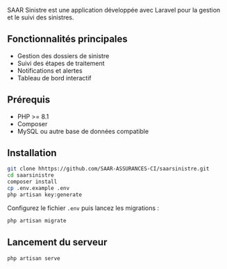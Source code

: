   
SAAR Sinistre est une application développée avec Laravel pour la gestion et le suivi des sinistres.  

## Fonctionnalités principales

- Gestion des dossiers de sinistre
- Suivi des étapes de traitement
- Notifications et alertes
- Tableau de bord interactif

## Prérequis

- PHP >= 8.1
- Composer
- MySQL ou autre base de données compatible

## Installation

```bash
git clone hhttps://github.com/SAAR-ASSURANCES-CI/saarsinistre.git
cd saarsinistre
composer install
cp .env.example .env
php artisan key:generate
```

Configurez le fichier `.env` puis lancez les migrations :

```bash
php artisan migrate
```

## Lancement du serveur

```bash
php artisan serve
```

